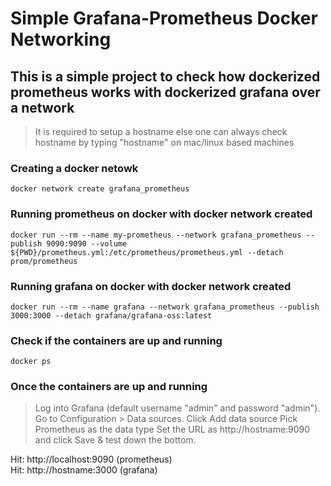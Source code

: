 # Simple Grafana-Prometheus Docker Networking 

## This is a simple project to check how dockerized prometheus works with dockerized grafana over a network

> It is required to setup a hostname else one can always check hostname
> by typing "hostname" on mac/linux based machines

### Creating a docker netowk

```
docker network create grafana_prometheus        
```

### Running prometheus on docker with docker network created

```
docker run --rm --name my-prometheus --network grafana_prometheus --publish 9090:9090 --volume ${PWD}/prometheus.yml:/etc/prometheus/prometheus.yml --detach prom/prometheus
```

### Running grafana on docker with docker network created

```
docker run --rm --name grafana --network grafana_prometheus --publish 3000:3000 --detach grafana/grafana-oss:latest
```
### Check if the containers are up and running

```
docker ps 
```

### Once the containers are up and running

> Log into Grafana (default username "admin" and password "admin").
> Go to Configuration > Data sources.
> Click Add data source
> Pick Prometheus as the data type
> Set the URL as http://hostname:9090 and click Save & test down the bottom.

Hit: http://localhost:9090 (prometheus) <br /> 
Hit: http://hostname:3000  (grafana)
